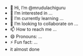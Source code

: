 - 👋 Hi, I’m @mrudulachiguru
- 👀 I’m interested in ...
- 🌱 I’m currently learning ...
- 💞️ I’m looking to collaborate on ...
- 📫 How to reach me ...
- 😄 Pronouns: ...
- ⚡ Fun fact: ...
- it almost done
<!---
RajendraChinthakindi/RajendraChinthakindi is a ✨ special ✨ repository because its `README.md` (this file) appears on your GitHub profile.
You can click the Preview link to take a look at your changes.
--->
